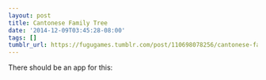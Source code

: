 ```yaml
---
layout: post
title: Cantonese Family Tree
date: '2014-12-09T03:45:28-08:00'
tags: []
tumblr_url: https://fugugames.tumblr.com/post/110698078256/cantonese-family-tree
---
```

There should be an app for this:

